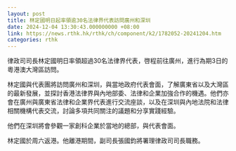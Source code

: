 ```yaml
---
layout: post
title: 林定國明日起率領逾30名法律界代表訪問廣州和深圳
date: 2024-12-04 13:30:43.000000000 +08:00
link: https://news.rthk.hk/rthk/ch/component/k2/1782052-20241204.htm
categories: rthk
---
```


律政司司長林定國明日率領超過30名法律界代表，啓程前往廣州，進行為期3日的粵港澳大灣區訪問。

林定國與代表團將訪問廣州和深圳，與當地政府代表會面，了解廣東省以及大灣區的最新發展，並探討香港法律界與內地部委、法律和企業加強合作的機遇。他們亦會在廣州與廣東省法律和企業界代表進行交流座談，以及在深圳與內地法院和法律相關機構代表交流，討論多項共同關注的議題和分享實踐經驗。

他們在深圳將會參觀一家創科企業於當地的總部，與代表會面。

林定國於周六返港。他離港期間，副司長張國鈞將署理律政司司長職務。
